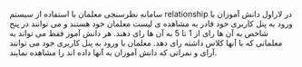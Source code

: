 سامانه نظرسنجی معلمان با استفاده از سیستم relationship در لاراول 
دانش آموزان با ورود به پنل کاربری خود قادر به مشاهده ی لیست معلمان خود هستند و می توانند در پنج شاخص به آن ها رای از 1 تا 5 به آن ها رای دهند.
هر دانش آموز فقط می تواند به معلمانی که با آنها کلاس داشته رای دهد.
معلمان با ورود به پنل کاربری خود می توانند آرای و نمراتی که دانش آموزان به آنها داده اند را مشاهده نمایند. 
